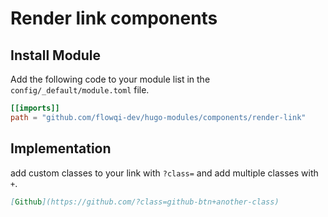 # Render link components

## Install Module

Add the following code to your module list in the `config/_default/module.toml` file.

```toml
[[imports]]
path = "github.com/flowqi-dev/hugo-modules/components/render-link"
```

## Implementation

add custom classes to your link with `?class=` and add multiple classes with `+`.

```md
[Github](https://github.com/?class=github-btn+another-class)
```
